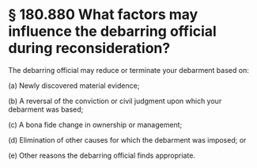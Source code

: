 # § 180.880   What factors may influence the debarring official during reconsideration?

The debarring official may reduce or terminate your debarment based on:


(a) Newly discovered material evidence;


(b) A reversal of the conviction or civil judgment upon which your debarment was based;


(c) A bona fide change in ownership or management;


(d) Elimination of other causes for which the debarment was imposed; or


(e) Other reasons the debarring official finds appropriate.






